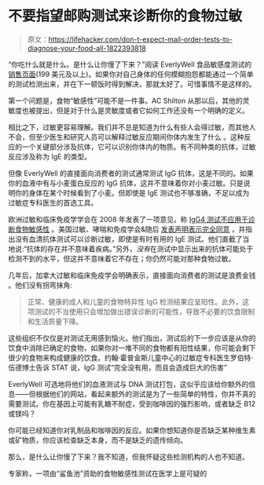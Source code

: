 # 不要指望邮购测试来诊断你的食物过敏

> 原文：<https://lifehacker.com/don-t-expect-mail-order-tests-to-diagnose-your-food-all-1822393818>

“你吃什么就是什么。是什么让你慢了下来？”阅读 EverlyWell 食品敏感度测试的 [销售页面](http://food-sensitivity-plus.everlywell.com/)(199 美元及以上)。如果你对自己身体的任何模糊抱怨都能通过一个简单的测试检测出来，并在下一顿饭时得到解决，那就太好了。可惜事情不是这样的。



第一个问题是，食物“敏感性”可能不是一件事。AC Shilton 从那以后，其他的灵敏度也被提出，但是对于什么是灵敏度或者它如何工作还没有一个明确的定义。

相比之下，过敏更容易理解。我们并不总是知道为什么有些人会得过敏，而其他人不会，但至少医生和研究人员可以解释过敏反应期间你体内发生了什么 。这种反应的一个关键部分涉及抗体，它可以识别你体内的物质。有不同种类的抗体，过敏反应涉及称为 IgE 的类型。

但像 EverlyWell 的直接面向消费者的测试通常测试 IgG 抗体，这是不同的。如果你的血液中有与小麦蛋白反应的 IgG 抗体，这并不意味着你对小麦过敏。只是说明你的身体在某个时候看到了小麦。但即使是 IgE 测试也不够准确，不足以成为过敏症专科医生的首选工具。

欧洲过敏和临床免疫学学会在 2008 年发表了一项意见，称 [IgG4 测试不应用于诊断食物敏感性](https://www.ncbi.nlm.nih.gov/pubmed/18489614) 。美国过敏、哮喘和免疫学会&随后 [发表声明表示完全同意](https://www.aaaai.org/aaaai/media/medialibrary/pdf%20documents/practice%20and%20parameters/eacci-igg4-2010.pdf) ，并指出没有血清抗体测试可以诊断过敏，即使是有时有用的 IgE 测试。他们直截了当地说:“抗体的存在并不意味着疾病。”另外，*没有*在测试中显示出来的抗体可能处于检测不到的水平，但这并不意味着它不存在；你仍然可能对那种食物过敏。

几年后，加拿大过敏和临床免疫学会明确表示，直接面向消费者的测试是浪费金钱 。他们没有拐弯抹角:

> 正常、健康的成人和儿童的食物特异性 IgG 检测结果应呈阳性。此外，这项测试的不当使用只会增加做出错误诊断的可能性，导致不必要的饮食限制和生活质量下降。

这些组织不仅仅是对测试无用感到恼火。他们指出，测试后的下一步应该是从你的饮食中消除已确定的食物，如果你对一堆不同的食物都有阳性结果，你可能会剩下很少的食物来构成健康的饮食。约翰·霍普金斯儿童中心的过敏症专科医生罗伯特·伍德博士告诉 STAT 说，IgG 测试“完全没有用，而且会造成巨大的伤害”

EverlyWell 可选地将他们的血液测试与 DNA 测试打包，这似乎应该给你额外的信息——但根据他们的网站，看起来额外的测试是为了一些简单的特性，你并不真的需要测试。你在基因上可能有乳糖不耐症，受到咖啡因的强烈影响，或者缺乏 B12 或镁吗？

你可能已经知道你对乳制品和咖啡因的反应。如果你想知道你是否缺乏某种维生素或矿物质，你应该检查缺乏本身，而不是缺乏的遗传倾向。

那么，是什么让你慢了下来？我不知道，但我怀疑这些检测机构的人也不知道。

专家称，一项由“鲨鱼池”资助的食物敏感性测试在医学上是可疑的